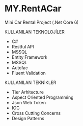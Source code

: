 # MY.RentACar
Mini Car Rental Project (.Net Core 6)

  <tr>
    <th>KULLANILAN TEKNOLOJİLER</th>
  </tr>
  <tr>
    <td>
        <ul>
            <li>C#</li>
            <li>Restful API</li>
            <li>MSSQL</li>
            <li>Entity Framework</li>
            <li>MSSQL</li>
            <li>Autofac</li>
            <li>Fluent Validation</li>
        </ul>
    </td>
    <tr>
    <th>KULLANILAN TEKNİKLER</th>
  </tr>
   <tr>
    <td>
        <ul>
            <li>Tier Arhitecture</li>
            <li>Aspect Oriented Programming</li>
            <li>Json Web Token</li>
            <li>IOC</li>
            <li>Cross Cutting Concerns</li>
            <li>Design Patterns</li>
        </ul>
    </td>
    <tr>







